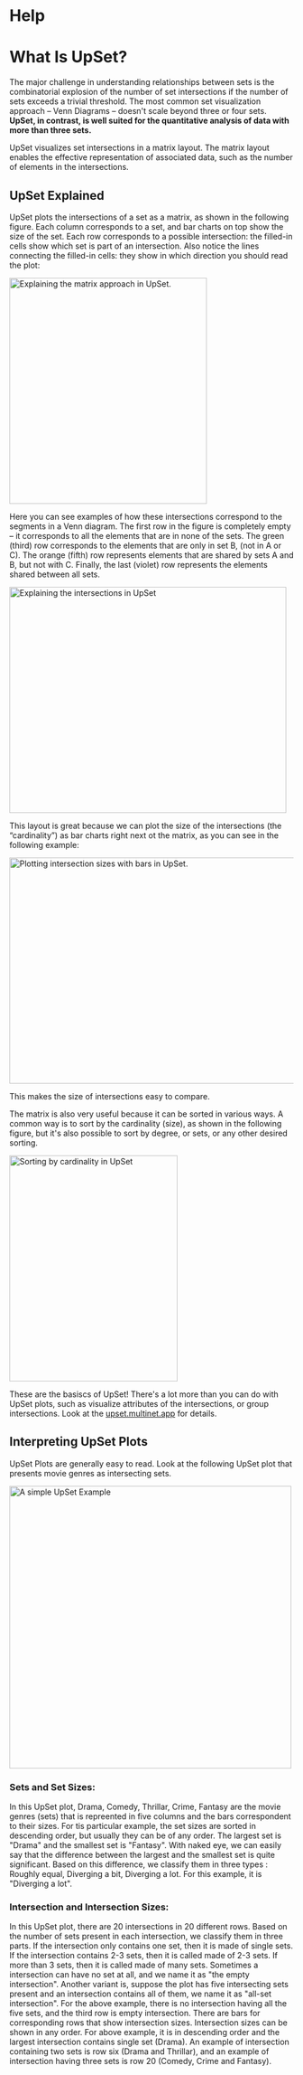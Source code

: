 # Help

<!-- This is a questionnaire. For each question, be sure to provide and answer and then click **Next** when you’re ready to move onto the next question. -->

# What Is UpSet?

The major challenge in understanding relationships between sets is the combinatorial explosion of the number of set intersections if the number of sets exceeds a trivial threshold. The most common set visualization approach – Venn Diagrams – doesn't scale beyond three or four sets. **UpSet, in contrast, is well suited for the quantitative analysis of data with more than three sets.** 

UpSet visualizes set intersections in a matrix layout. The matrix layout enables the effective representation of associated data, such as the number of elements in the intersections.
 

## UpSet Explained

UpSet plots the intersections of a set as a matrix, as shown in the following figure. Each column corresponds to a set, and bar charts on top show the size of the set. Each row corresponds to a possible intersection: the filled-in cells show which set is part of an intersection. Also notice the lines connecting the filled-in cells: they show in which direction you should read the plot: 

<img style="width: 350px; height: 400px" class="centered-image" src="./assets/concept_1_matrix.svg" alt="Explaining the matrix approach in UpSet.">

Here you can see examples of how these intersections correspond to the segments in a Venn diagram. The first row in the figure is completely empty – it corresponds to all the elements that are in none of the sets. The green (third) row corresponds to the elements that are only in set B, (not in A or C). The orange (fifth) row represents elements that are shared by sets A and B, but not with C. Finally, the last (violet) row represents the elements shared between all sets. 

<img style="height: 400px; width: 490.5px" class="centered-image" src="./assets/concept_2_intersections.svg" alt="Explaining the intersections in UpSet">

This layout is great because we can plot the size of the intersections (the “cardinality”) as bar charts right next ot the matrix, as you can see in the following example: 

<img style="height: 400px; width: 531.8px" class="centered-image" src="./assets/concept_3_cardinality.svg" alt="Plotting intersection sizes with bars in UpSet.">

This makes the size of intersections easy to compare. 

The matrix is also very useful because it can be sorted in various ways. A common way is to sort by the cardinality (size), as shown in the following figure, but it's also possible to sort by degree, or sets, or any other desired sorting. 

<img style="height: 400px; width: 298.4px" class="centered-image" src="./assets/concept_4_sorting.svg" alt="Sorting by cardinality in UpSet">


These are the basiscs of UpSet! There's a lot more than you can do with UpSet plots, such as visualize attributes of the intersections, or group intersections. Look at the [upset.multinet.app](https://upset.multinet.app/) for details.
 
## Interpreting UpSet Plots

UpSet Plots are generally easy to read. Look at the following UpSet plot that presents movie genres as intersecting sets. 

<img src="./assets/upset.png" alt="A simple UpSet Example" width="500"/>


### Sets and Set Sizes: 
In this UpSet plot, Drama, Comedy, Thrillar, Crime, Fantasy are the movie genres (sets) that is repreented in five columns and the bars correspondent to their sizes. For tis particular example, the set sizes are sorted in descending order, but usually they can be of any order. The largest set is "Drama" and the smallest set is "Fantasy". With naked eye, we can easily say that the difference between the largest and the smallest set is quite significant. Based on this difference, we classify them in three types : Roughly equal, Diverging a bit, Diverging a lot. For this example, it is "Diverging a lot". 

### Intersection and Intersection Sizes:
In this UpSet plot, there are 20 intersections in 20 different rows. Based on the number of sets present in each intersection, we classify them in three parts. If the intersection only contains one set, then it is made of single sets. If the intersection contains 2-3 sets, then it is called made of 2-3 sets. If more than 3 sets, then it is called made of many sets. Sometimes a intersection can have no set at all, and we name it as "the empty intersection". Another variant is, suppose the plot has five intersecting sets present and an intersection contains all of them, we name it as "all-set intersection". For the above example, there is no intersection having all the five sets, and the third row is empty intersection. There are bars for corresponding rows that show intersection sizes. Intersection sizes can be shown in any order. For above example, it is in descending order and the largest intersection contains single set (Drama). An example of intersection containing two sets is row six (Drama and Thrillar), and an example of intersection having three sets is row 20 (Comedy, Crime and Fantasy).
